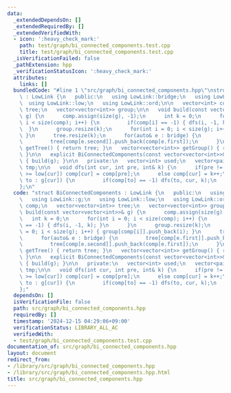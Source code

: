 ```yaml
---
data:
  _extendedDependsOn: []
  _extendedRequiredBy: []
  _extendedVerifiedWith:
  - icon: ':heavy_check_mark:'
    path: test/graph/bi_connected_components.test.cpp
    title: test/graph/bi_connected_components.test.cpp
  _isVerificationFailed: false
  _pathExtension: hpp
  _verificationStatusIcon: ':heavy_check_mark:'
  attributes:
    links: []
  bundledCode: "#line 1 \"src/graph/bi_connected_components.hpp\"\nstruct BiConnectedComponents\
    \ : LowLink {\n   public:\n   using LowLink::bridge;\n   using LowLink::g;\n \
    \  using LowLink::low;\n   using LowLink::ord;\n\n   vector<int> comp;\n   vector<vector<int>>\
    \ tree;\n   vector<vector<int>> group;\n\n   void build(const vector<vector<int>>&\
    \ g) {\n      comp.assign(size(g), -1);\n      int k = 0;\n      for(int i = 0;\
    \ i < size(comp); i++) {\n         if(comp[i] == -1) { dfs(i, -1, k); }\n    \
    \  }\n      group.resize(k);\n      for(int i = 0; i < size(g); i++) { group[comp[i]].push_back(i);\
    \ }\n      tree.resize(k);\n      for(auto& e : bridge) {\n         tree[comp[e.first]].push_back(comp[e.second]);\n\
    \         tree[comp[e.second]].push_back(comp[e.first]);\n      }\n   }\n   vector<vector<int>>\
    \ getTree() { return tree; }\n   vector<vector<int>> getGroup() { return group;\
    \ }\n\n   explicit BiConnectedComponents(const vector<vector<int>>& g) : LowLink(g)\
    \ { build(g); }\n\n   private:\n   vector<int> used;\n   vector<pair<int, int>>\
    \ tmp;\n\n   void dfs(int cur, int pre, int& k) {\n      if(pre != -1 && ord[pre]\
    \ >= low[cur]) comp[cur] = comp[pre];\n      else comp[cur] = k++;\n      for(auto\
    \ to : g[cur]) {\n         if(comp[to] == -1) dfs(to, cur, k);\n      }\n   }\n\
    };\n"
  code: "struct BiConnectedComponents : LowLink {\n   public:\n   using LowLink::bridge;\n\
    \   using LowLink::g;\n   using LowLink::low;\n   using LowLink::ord;\n\n   vector<int>\
    \ comp;\n   vector<vector<int>> tree;\n   vector<vector<int>> group;\n\n   void\
    \ build(const vector<vector<int>>& g) {\n      comp.assign(size(g), -1);\n   \
    \   int k = 0;\n      for(int i = 0; i < size(comp); i++) {\n         if(comp[i]\
    \ == -1) { dfs(i, -1, k); }\n      }\n      group.resize(k);\n      for(int i\
    \ = 0; i < size(g); i++) { group[comp[i]].push_back(i); }\n      tree.resize(k);\n\
    \      for(auto& e : bridge) {\n         tree[comp[e.first]].push_back(comp[e.second]);\n\
    \         tree[comp[e.second]].push_back(comp[e.first]);\n      }\n   }\n   vector<vector<int>>\
    \ getTree() { return tree; }\n   vector<vector<int>> getGroup() { return group;\
    \ }\n\n   explicit BiConnectedComponents(const vector<vector<int>>& g) : LowLink(g)\
    \ { build(g); }\n\n   private:\n   vector<int> used;\n   vector<pair<int, int>>\
    \ tmp;\n\n   void dfs(int cur, int pre, int& k) {\n      if(pre != -1 && ord[pre]\
    \ >= low[cur]) comp[cur] = comp[pre];\n      else comp[cur] = k++;\n      for(auto\
    \ to : g[cur]) {\n         if(comp[to] == -1) dfs(to, cur, k);\n      }\n   }\n\
    };"
  dependsOn: []
  isVerificationFile: false
  path: src/graph/bi_connected_components.hpp
  requiredBy: []
  timestamp: '2024-12-15 04:29:06+09:00'
  verificationStatus: LIBRARY_ALL_AC
  verifiedWith:
  - test/graph/bi_connected_components.test.cpp
documentation_of: src/graph/bi_connected_components.hpp
layout: document
redirect_from:
- /library/src/graph/bi_connected_components.hpp
- /library/src/graph/bi_connected_components.hpp.html
title: src/graph/bi_connected_components.hpp
---
```


